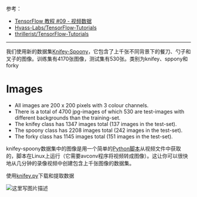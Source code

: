 参考：

- [TensorFlow 教程 #09 - 视频数据](https://zhuanlan.zhihu.com/p/27160921)
- [Hvass-Labs/TensorFlow-Tutorials](https://github.com/Hvass-Labs/TensorFlow-Tutorials)
- [thrillerist/TensorFlow-Tutorials](https://github.com/thrillerist/TensorFlow-Tutorials)


----------
我们使用新的数据集[Knifey-Spoony](http://link.zhihu.com/?target=https://github.com/Hvass-Labs/knifey-spoony)，它包含了上千张不同背景下的餐刀、勺子和叉子的图像。训练集有4170张图像，测试集有530张。类别为knifey、sppony和forky
# Images
- All images are 200 x 200 pixels with 3 colour channels.
- There is a total of 4700 jpg-images of which 530 are test-images with different backgrounds than the training-set.
- The knifey class has 1347 images total (137 images in the test-set).
- The spoony class has 2208 images total (242 images in the test-set).
- The forky class has 1145 images total (151 images in the test-set).


knifey-spoony数据集中的图像是用一个简单的[Python脚本](https://github.com/Hvass-Labs/TensorFlow-Tutorials/blob/master/convert.py)从视频文件中获取的，脚本在Linux上运行（它需要avconv程序将视频转成图像）。这让你可以很快地从几分钟的录像视频中创建包含上千张图像的数据集。

使用[knifey.py](https://github.com/Hvass-Labs/TensorFlow-Tutorials/blob/master/knifey.py)下载和提取数据

![这里写图片描述](https://pic4.zhimg.com/80/v2-b04fb26dcbcb7846aaea7b0fa2acf815_hd.jpg)







